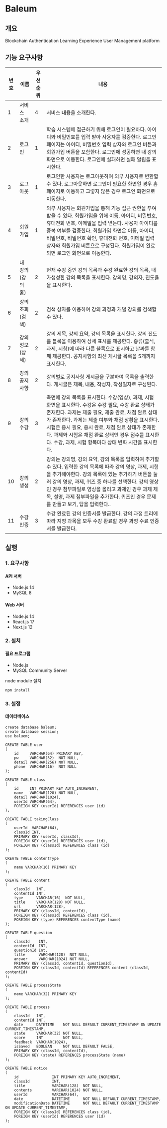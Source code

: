 # Baleum

## 개요

Blockchain Authentication Learning Experience User Management platform

## 기능 요구사항

| 번호  | 이름          | 우선 순위  | 내용                                                                                                                                                                                                                              |
|-----|-------------|--------|---------------------------------------------------------------------------------------------------------------------------------------------------------------------------------------------------------------------------------|
| 1   | 서비스 소개      | 4      | 서비스 내용을 소개한다.                                                                                                                                                                                                                   |
| 2   | 로그인         | 1      | 학습 시스템에 접근하기 위해 로그인이 필요하다. 아이디와 비밀번호를 입력 받아 사용자를 검증한다. 로그인 페이지는 아이디, 비밀번호 입력 상자와 로그인 버튼과 회원가입 버튼을 포함한다. 로그인에 성공하면 내 강의 화면으로 이동한다. 로그인에 실패하면 실패 알림을 표시한다.                                                                        |
| 3   | 로그아웃        | 1      | 로그인한 사용자는 로그아웃하여 외부 사용자로 변환할 수 있다. 로그아웃하면 로그인이 필요한 화면일 경우 홈페이지로 이동하고 그렇지 않은 경우 로그인 화면으로 이동한다.                                                                                                                                   |
| 4   | 회원가입        | 1      | 외부 사용자는 회원가입을 통해 기능 접근 권한을 부여받을 수 있다. 회원가입을 위해 이름, 아이디, 비밀번호, 휴대전화 번호, 이메일을 입력 받는다. 사용자 아이디를 중복 여부를 검증한다. 회원가입 화면은 이름, 아이디, 비밀번호, 비밀번호 확인, 휴대전화 번호, 이메일 입력 상자와 회원가입 버튼으로 구성된다. 회원가입이 완료되면 로그인 화면으로 이동한다.                        |
| 5   | 내 강의 (강의 홈) | 2      | 현재 수강 중인 강의 목록과 수강 완료한 강의 목록, 내가생성한 강의 목록을 표시한다. 강의명, 강의자, 진도율을 표시한다.                                                                                                                                                           |
| 6   | 강의 조회(검색)   | 2      | 검색 상자를 이용하여 강의 과정과 개별 강의를 검색할 수 있다.                                                                                                                                                                                             |
| 7   | 강의 정보(상세)   | 2      | 강의 제목, 강의 요약, 강의 목록을 표시한다. 강의 진도를 블록을 이용하여 상세 표시를 제공한다. 종류(출석, 과제, 시험)에 따라 다른 블록으로 표시하고 날짜를 함께 제공한다. 공지사항의 최신 게시글 목록을 5개까지 표시한다.                                                                                                |
| 8   | 강의 공지사항     | 2      | 강의별로 공지사항 게시글을 구분하여 목록을 출력한다. 게시글은 제목, 내용, 작성자, 작성일자로 구성된다.                                                                                                                                                                     |
| 9   | 강의 수강       | 3      | 측면에 강의 목록을 표시한다. 수강(영상), 과제, 시험 화면을 표시한다. 수강은 수강 필요, 수강 완료 상태가 존재한다. 과제는 제출 필요, 제출 완료, 채점 완료 상태가 존재한다. 과제는 제출 여부와 채점 상황을 표시한다. 시험은 응시 필요, 응시 완료, 채점 완료 상태가 존재한다. 과제와 시험은 채점 완료 상태인 경우 점수를 표시한다. 수강, 과제, 시험 항목마다 상태 변화 시간을 표시한다. |
| 10  | 강의 생성       | 2      | 강의는 강의명, 강의 요약, 강의 목록을 입력하여 추가할 수 있다. 입력한 강의 목록에 따라 강의 영상, 과제, 시험을 추가해야한다. 강의 목록에 있는 추가하기 버튼을 눌러 강의 영상, 과제, 퀴즈 중 하나를 선택한다. 강의 영상인 경우 첨부파일로 영상을 올리고 과제인 경우 과제 제목, 설명, 과제 첨부파일을 추가한다. 퀴즈인 경우 문제를 만들고 보기, 답을 입력한다..                |
| 11  | 수강 인증       | 3      | 수강 완료된 강의 인증서를 발급한다. 강의 과정 트리에 따라 지정 과목을 모두 수강 완료할 경우 과정 수료 인증서를 발급한다.                                                                                                                                                          |

## 실행

### 1. 요구사항

#### API 서버

- Node.js 14
- MySQL 8

#### Web 서버

- Node.js 14
- React.js 17
- Next.js 12

### 2. 설치

#### 필요 프로그램

- Node.js
- MySQL Community Server

node module 설치

```text
npm install
```

### 3. 설정

#### 데이터베이스

```mysql
create database baleum;
create database session;
use baluem;

CREATE TABLE user
(
    id     VARCHAR(64) PRIMARY KEY,
    pw     VARCHAR(32)  NOT NULL,
    detail VARCHAR(256) NOT NULL,
    phone  VARCHAR(16)  NOT NULL
);

CREATE TABLE class
(
    id     INT PRIMARY KEY AUTO_INCREMENT,
    name   VARCHAR(128) NOT NULL,
    detail VARCHAR(1024),
    userId VARCHAR(64),
    FOREIGN KEY (userId) REFERENCES user (id)
);

CREATE TABLE takingClass
(
    userId  VARCHAR(64),
    classId INT,
    PRIMARY KEY (userId, classId),
    FOREIGN KEY (userId) REFERENCES user (id),
    FOREIGN KEY (classId) REFERENCES class (id)
);

CREATE TABLE contentType
(
    name VARCHAR(16) PRIMARY KEY
);

CREATE TABLE content
(
    classId   INT,
    contentId INT,
    type      VARCHAR(16)  NOT NULL,
    title     VARCHAR(128) NOT NULL,
    url       VARCHAR(128),
    PRIMARY KEY (classId, contentId),
    FOREIGN KEY (classId) REFERENCES class (id),
    FOREIGN KEY (type) REFERENCES contentType (name)
);

CREATE TABLE question
(
    classId    INT,
    contentId  INT,
    questionId Int,
    title      VARCHAR(128)  NOT NULL,
    answer     VARCHAR(1024) NOT NULL,
    PRIMARY KEY (classId, contentId, questionId),
    FOREIGN KEY (classId, contentId) REFERENCES content (classId, contentId)
);

CREATE TABLE processState
(
    name VARCHAR(32) PRIMARY KEY
);

CREATE TABLE process
(
    classId   INT,
    contentId INT,
    date      DATETIME    NOT NULL DEFAULT CURRENT_TIMESTAMP ON UPDATE CURRENT_TIMESTAMP,
    state     VARCHAR(32) NOT NULL,
    score     INT         NOT NULL,
    feedback  VARCHAR(1024),
    isSaved   BOOLEAN     NOT NULL DEFAULT FALSE,
    PRIMARY KEY (classId, contentId),
    FOREIGN KEY (state) REFERENCES processState (name)
);

CREATE TABLE notice
(
    id               INT PRIMARY KEY AUTO_INCREMENT,
    classId          INT,
    title            VARCHAR(128)  NOT NULL,
    contents         VARCHAR(1024) NOT NULL,
    userId           VARCHAR(64),
    date             DATETIME      NOT NULL DEFAULT CURRENT_TIMESTAMP,
    modificationDate DATETIME      NOT NULL DEFAULT CURRENT_TIMESTAMP ON UPDATE CURRENT_TIMESTAMP,
    FOREIGN KEY (classId) REFERENCES class (id),
    FOREIGN KEY (userId) REFERENCES user (id)
);
```